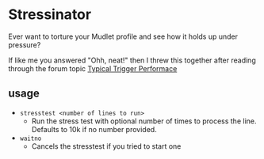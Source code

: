 # Stressinator

Ever want to torture your Mudlet profile and see how it holds up under pressure?

If like me you answered "Ohh, neat!" then I threw this together after reading through the forum topic [Typical Trigger Performace](https://forums.mudlet.org/viewtopic.php?f=9&t=23089)

## usage

* `stresstest <number of lines to run>`
  * Run the stress test with optional number of times to process the line. Defaults to 10k if no number provided.
* `waitno`
  * Cancels the stresstest if you tried to start one
